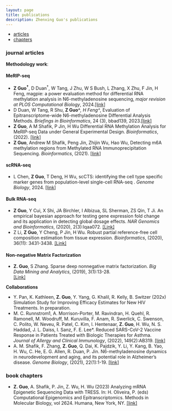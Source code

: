 ```yaml
---
layout: page
title: publications
description: Zhenxing Guo's publications
---
```


<div class="navbar">
    <div class="navbar-inner">
        <ul class="nav">
            <li><a href="#articles">articles</a></li>
                      <!-- <li><a href="#editorials">editorials</a></li> -->
                      <!-- <li><a href="#letters">letters</a></li> -->
            <li><a href="#chapters">chapters</a></li>
                      <!-- <li><a href="#techreports">tech reports</a></li> -->
                      <!-- <li><a href="#thesis">dissertation</a></li> -->
        </ul>
    </div>
</div>

### <a name="articles"></a>journal articles
**Methodology work**: 
#### MeRIP-seq
* **Z Guo$^\dag$**, D Duan$^\dag$, W Tang, J Zhu, W S Bush, L Zhang, X Zhu, F Jin, H Feng, magpie: a power evaluation method for differential RNA methylation analysis in N6-methyladenosine sequencing, _major revision at PLOS Computational Biology_, 2024.[[link]](https://journals.plos.org/ploscompbiol/article?id=10.1371/journal.pcbi.1011875) 
* D Duan, W Tang, R Shu, **Z Guo^***, H Feng^*, Evaluation of Epitranscriptome-wide N6-methyladenosine Differential Analysis Methods. _Briefings in Bioinformatics_, 24 (3), bbad139, 2023.[[link]](https://academic.oup.com/bib/article/24/3/bbad139/7111718?login=true)
* **Z Guo**, A M Shafik, P Jin, H Wu Differential RNA Methylation Analysis for MeRIP-seq Data under General Experimental Design. _Bioinformatics_, (2022). [[link]](https://doi.org/10.1093/bioinformatics/btac601)
* **Z Guo**, Andrew M Shafik, Peng Jin, Zhijin Wu, Hao Wu, Detecting m6A methylation regions from Methylated RNA Immunoprecipitation Sequencing. _Bioinformatics_, (2021). [[link]](https://academic.oup.com/bioinformatics/advance-article-abstract/doi/10.1093/bioinformatics/btab181/6173980)

#### scRNA-seq
* L Chen, **Z Guo**, T Deng, H Wu, scCTS: identifying the cell type specific marker genes from population-level single-cell
RNA-seq . _Genome Biology_, 2024. [[link]](https://link.springer.com/article/10.1186/s13059-024-03410-8)

#### Bulk RNA-seq
* **Z Guo**, Y Cui, X Shi, JA Birchler, I Albizua, SL Sherman, ZS Qin, T Ji. An empirical bayesian approach for testing gene expression fold change and its application in detecting global dosage effects. _NAR Genomics and Bioinformatics_, (2020), 2(3):lqaa072. [[Link]]( https://academic.oup.com/nargab/article/2/3/lqaa072/5908375)
* Z Li, **Z Guo**, Y Cheng, P Jin, H Wu. Robust partial reference-free cell composition estimation from tissue expression. _Bioinformatics_, (2020), 36(11): 3431-3438. [[Link]]( https://academic.oup.com/bioinformatics/article/36/11/3431/5804977)

#### Non-negative Matrix Factorization
* **Z. Guo**, S Zhang. Sparse deep nonnegative matrix factorization. _Big Data Mining and Analytics_, (2019), 3(1):13-28.    
 [[Link]]( https://ieeexplore.ieee.org/document/8935092) 
 


**Collaborations**
* Y. Pan, K. Kathleen, **Z. Guo**, Y. Yang, G. Khalil, R. Kelly, B. Switzer (202x) Simulation Study for Improving Efficacy Estimates for New HIV Treatments. In preparation.
* M. C. Runnstrom1, A. Morrison-Porter, M. Ravindran, H. Quehl, R. Ramonell, M. Woodruff, M. Kuruvilla, F. Anam, R. Swerlick, C. Swenson, C. Polito, W. Neveu, R. Patel, C. Kim, l. Hentenaar, **Z. Guo**, H. Wu, N. S. Haddad, J. L. Daiss, I. Sanz, F. E. Lee*. Reduced SARS-CoV-2 Vaccine Response in Patients Treated with Biologic Therapies for Asthma. _Journal of Allergy and Clinical Immunology_, (2022), 149(2):AB319. [[link]](https://www.jacionline.org/article/S0091-6749(21)01844-3/fulltext)
* A. M. Shafik, F. Zhang, **Z. Guo**, Q. Dai, K. Pajdzik, Y. Li, Y. Kang, B. Yao, H. Wu, C. He, E. G. Allen, R. Duan, P. Jin. N6-methyladenosine dynamics in neurodevelopment and aging, and its potential role in Alzheimer’s disease. _Genome Biology_, (2021), 22(1):1-19. [[link]](https://link.springer.com/article/10.1186/s13059-020-02249-z)

### <a name="chapters"></a>book chapters
* **Z. Guo**, A. Shafik, P. Jin, Z. Wu, H. Wu (2023) Analyzing mRNA Epigenetic Sequencing Data with TRESS. In: H. Oliveira, P. (eds) Computational Epigenomics and Epitranscriptomics. Methods in Molecular Biology, vol 2624. Humana, New York, NY. [[link]](https://doi.org/10.1007/978-1-0716-2962-8_12)
